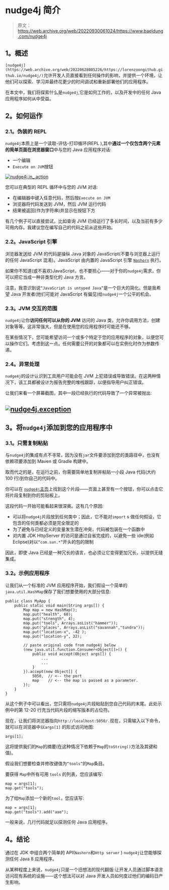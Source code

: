 # nudge4j 简介

> 原文：<https://web.archive.org/web/20220930061024/https://www.baeldung.com/nudge4j>

## 1。概述

`[nudge4j](https://web.archive.org/web/20220628085226/https://lorenzoongithub.github.io/nudge4j/)`允许开发人员直接看到任何操作的影响，并提供一个环境，让他们可以探索、学习并最终花更少的时间调试和重新部署他们的应用程序。

在本文中，我们将探索什么是`nudge4j`,它是如何工作的，以及开发中的任何 Java 应用程序如何从中受益。

## 2。如何运作

### 2.1。伪装的 REPL

`nudge4j`本质上是一个读取-评估-打印循环(REPL ),其中**通过一个仅包含两个元素的简单页面在浏览器窗口**中与您的 Java 应用程序对话:

*   一个编辑
*   `Execute on JVM`按钮

[![nudge4j.in_.action](img/92d3bbacaddb10254d91a085a40faac1.png)](/web/20220628085226/https://www.baeldung.com/wp-content/uploads/2017/02/nudge4j.in_.action.499x439.png)

您可以在典型的 REPL 循环中与您的 JVM 对话:

*   在编辑器中键入任意代码，然后按`Execute on JVM`
*   浏览器将代码发送到 JVM，然后 JVM 运行代码
*   结果被返回(作为字符串)并显示在按钮下方

有几个例子可以直接尝试，比如查询 JVM 已经运行了多长时间，以及当前有多少可用内存。我建议您在编写自己的代码之前从这些开始。

### 2.2。JavaScript 引擎

浏览器发送给 JVM 的代码是操纵 Java 对象的 JavaScript(不要与浏览器上运行的任何 JavaScript 混淆)。JavaScript 由内置的 JavaScript 引擎 [`Nashorn`](https://web.archive.org/web/20220628085226/https://openjdk.java.net/projects/nashorn/) 执行。

如果你不知道(或不喜欢)JavaScript，也不要担心——对于你的`nudge4j`需求，你可以把它当成一种非类型化的 Java 方言。

注意，我意识到说`“JavaScript is untyped Java”`是一个巨大的简化。但是我希望 Java 开发者(他们可能对 JavaScript 有偏见)给`nudge4j`一个公平的机会。

### 2.3。JVM 交互的范围

`nudge4j`让你**访问任何可以从你的 JVM** 访问的 Java 类，允许你调用方法，创建对象等等。这非常强大，但是在使用您的应用程序时可能还不够。

在某些情况下，您可能希望访问一个或多个特定于您的应用程序的对象，以便您可以操作它们。考虑到这一点。任何需要公开的对象都可以在实例化时作为参数传递。

### 2.4。异常处理

`nudge4j`的设计认识到工具用户可能会在 JVM 上犯错误或导致错误。在这两种情况下，该工具都被设计为报告完整的堆栈跟踪，以便指导用户纠正错误。

让我们来看一个屏幕截图，其中一段已经执行的代码导致了一个异常被抛出:

## [![nudge4j.exception](img/4f3bde9db0cac1bb3edb4cc9469e425a.png)](/web/20220628085226/https://www.baeldung.com/wp-content/uploads/2017/02/nudge4j.exception.488x711.png)

## 3。将`nudge4j`添加到您的应用程序中

### 3.1。只需复制粘贴

与`nudge4j`的集成有点不寻常，因为没有`jar`文件要添加到您的类路径中，也没有依赖项要添加到 Maven 或 Gradle 构建中。

取而代之的是，在运行之前，你需要简单地复制并粘贴一小段 Java 代码(大约 100 行)到你自己的代码中。

你可以在 [`nudge4j`主页](https://web.archive.org/web/20220628085226/https://lorenzoongithub.github.io/nudge4j/)上找到这个片段——页面上甚至有一个按钮，你可以点击它将片段复制到你的剪贴板上。

这段代码一开始可能看起来很深奥。这有几个原因:

*   可以将`nudge4j`片段放到任何类中；因此，它不能对`import` s 做任何假设，它包含的任何类都必须是完全限定的
*   为了避免与已经定义的变量发生潜在冲突，代码被包装在一个函数中
*   对内置 JDK HttpServer 的访问是通过自省完成的，以避免一些 ide(例如 Eclipse)对以`“com.sun.*”`开头的包的限制

因此，即使 Java 已经是一种冗长的语言，也必须让它变得更加冗长，以提供无缝集成。

### 3.2。示例应用程序

让我们从一个标准的 JVM 应用程序开始，我们假设一个简单的`java.util.HashMap`保存了我们想要使用的大部分信息:

```
public class MyApp {
    public static void main(String args[]) {
        Map map = new HashMap();
        map.put("health", 60);
        map.put("strength", 4);
        map.put("tools", Arrays.asList("hammer"));
        map.put("places", Arrays.asList("savannah","tundra"));
        map.put("location-x", -42 );
        map.put("location-y", 32);

        // paste original code from nudge4j below
        (new java.util.function.Consumer<Object[]>() {
            public void accept(Object args[]) {
                ...
                ...
            }
        }).accept(new Object[] { 
            5050,  // <-- the port
            map    // <-- the map is passed as a parameter.
        });
    }
}
```

从这个例子中可以看出，您只需将`nudge4j`片段粘贴到您自己代码的末尾。此处示例中的第 12-20 行充当代码片段的缩写版本的占位符。

现在，让我们将浏览器指向`http://localhost:5050/.`现在，只需输入以下命令，就可以在浏览器中以`args[1]` 的形式访问地图:

```
args[1];
```

这将提供我们的`Map`的摘要(在这种情况下依赖于`Map`的`toString()`方法及其键和值)。

假设我们想要检查并修改键值为`“tools”`的`Map`条目。

要获得 `Map`中所有可用 `tools` 的列表，您应该编写:

```
map = args[1];
map.get("tools");
```

为了给`Map`添加一个新的`tool`，您应该写:

```
map = args[1];
map.get("tools").add("axe");
```

一般来说，几行代码就足以探测任何 Java 应用程序。

## 4。结论

通过在 JDK 中组合两个简单的 API(`Nashorn`和`Http server` ) `nudge4j`让您能够探测任何 Java 8 应用程序。

从某种程度上来说，`nudge4j`只是一个旧想法的现代翻版:让开发人员通过脚本语言访问现有系统的设施——这个想法可以对 Java 开发人员如何度过他们的编码日产生影响。